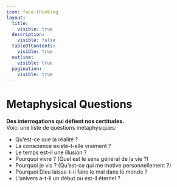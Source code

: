 ```yaml
---
icon: face-thinking
layout:
  title:
    visible: true
  description:
    visible: false
  tableOfContents:
    visible: true
  outline:
    visible: true
  pagination:
    visible: true
---
```


# Metaphysical Questions

**Des interrogations qui défient nos certitudes.**\
Voici une liste de questions métaphysiques:

* Qu’est-ce que la réalité ?
* La conscience existe-t-elle vraiment ?
* Le temps est-il une illusion ?
* Pourquoi vivre ? (Quel est le sens général de la vie ?)
* Pourquoi je vis ? (Qu’est-ce qui me motive personnellement ?)
* Pourquoi Dieu laisse-t-il faire le mal dans le monde ?
* L’univers a-t-il un début ou est-il éternel ?
